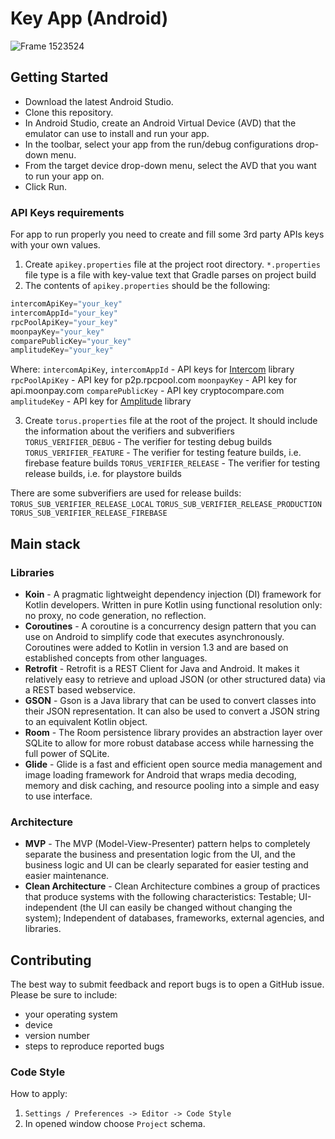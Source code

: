 # Key App (Android)

![Frame 1523524](https://user-images.githubusercontent.com/19359742/219026384-e72e5f10-6905-4459-b6ff-376e614dad0c.png)

## Getting Started
- Download the latest Android Studio.
- Clone this repository.
- In Android Studio, create an Android Virtual Device (AVD) that the emulator can use to install and run your app.
- In the toolbar, select your app from the run/debug configurations drop-down menu.
- From the target device drop-down menu, select the AVD that you want to run your app on.
- Click Run.

### API Keys requirements
For app to run properly you need to create and fill some 3rd party APIs keys with your own values. 
1. Create `apikey.properties` file at the project root directory. `*.properties` file type is a file with key-value text that Gradle parses on project build
2. The contents of `apikey.properties` should be the following:
```groovy
intercomApiKey="your_key"
intercomAppId="your_key"
rpcPoolApiKey="your_key"
moonpayKey="your_key"
comparePublicKey="your_key"
amplitudeKey="your_key"
```
Where:
`intercomApiKey`, `intercomAppId` - API keys for [Intercom](https://www.intercom.com) library
`rpcPoolApiKey` - API key for p2p.rpcpool.com
`moonpayKey` - API key for api.moonpay.com
`comparePublicKey` - API key cryptocompare.com
`amplitudeKey` - API key for [Amplitude](https://developers.amplitude.com/docs/android) library

3. Create `torus.properties` file at the root of the project. It should include the information about the verifiers and subverifiers
`TORUS_VERIFIER_DEBUG` - The verifier for testing debug builds
`TORUS_VERIFIER_FEATURE` - The verifier for testing feature builds, i.e. firebase feature builds
`TORUS_VERIFIER_RELEASE` - The verifier for testing release builds, i.e. for playstore builds

There are some subverifiers are used for release builds:
`TORUS_SUB_VERIFIER_RELEASE_LOCAL`
`TORUS_SUB_VERIFIER_RELEASE_PRODUCTION`
`TORUS_SUB_VERIFIER_RELEASE_FIREBASE`

## Main stack

### Libraries
- **Koin** - A pragmatic lightweight dependency injection (DI) framework for Kotlin developers. Written in pure Kotlin using functional resolution only: no proxy, no code generation, no reflection.
- **Coroutines** - A coroutine is a concurrency design pattern that you can use on Android to simplify code that executes asynchronously. Coroutines were added to Kotlin in version 1.3 and are based on established concepts from other languages.
- **Retrofit** - Retrofit is a REST Client for Java and Android. It makes it relatively easy to retrieve and upload JSON (or other structured data) via a REST based webservice.
- **GSON** - Gson is a Java library that can be used to convert classes into their JSON representation. It can also be used to convert a JSON string to an equivalent Kotlin object.
- **Room** - The Room persistence library provides an abstraction layer over SQLite to allow for more robust database access while harnessing the full power of SQLite.
- **Glide** - Glide is a fast and efficient open source media management and image loading framework for Android that wraps media decoding, memory and disk caching, and resource pooling into a simple and easy to use interface.

### Architecture
- **MVP** - The MVP (Model-View-Presenter) pattern helps to completely separate the business and presentation logic from the UI, and the business logic and UI can be clearly separated for easier testing and easier maintenance.
- **Clean Architecture** - Clean Architecture combines a group of practices that produce systems with the following characteristics: Testable; UI-independent (the UI can easily be changed without changing the system); Independent of databases, frameworks, external agencies, and libraries.

## Contributing
The best way to submit feedback and report bugs is to open a GitHub issue. Please be sure to include:
- your operating system
- device
- version number
- steps to reproduce reported bugs

### Code Style
How to apply:
1. `Settings / Preferences -> Editor -> Code Style`
2. In opened window choose `Project` schema.
